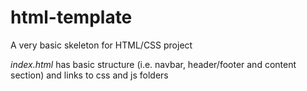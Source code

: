 # html-template

A very basic skeleton for HTML/CSS project

*index.html* has basic structure (i.e. navbar, header/footer and content section) and links to css and js folders



